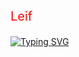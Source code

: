 <p style="font-size: 20px; color: red;">Leif</p>
<a href="https://git.io/typing-svg">
    <img src="https://readme-typing-svg.demolab.com?font=Segoe+UI&duration=1500&pause=1000&vCenter=true&random=true&width=435&lines=Junior+Developer;Eumel;Pythonio+Enjoyer;Sch%C3%BCler;Minecraft+Schwitzer;sad+Windows+User;proud+Raspberry+Pi+5+Owner;Cloudflare+Supporter;offical+Php+Hater;VsCode+User;Hamburg+lover;German" alt="Typing SVG" />
</a>